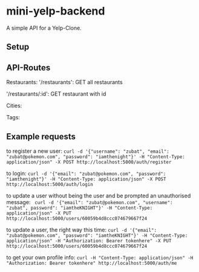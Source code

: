 # mini-yelp-backend

A simple API for a Yelp-Clone.

## Setup

## API-Routes

Restaurants:
'/restaurants': GET all restaurants

'/restaurants/:id': GET restaurant with id

Cities:

Tags:


## Example requests

to register a new user: `curl -d '{"username": "zubat", "email": "zubat@pokemon.com", "password": "iamthenight"}' -H "Content-Type: application/json" -X POST http://localhost:5000/auth/register`

to login: `curl -d '{"email": "zubat@pokemon.com", "password": "iamthenight"}' -H "Content-Type: application/json" -X POST http://localhost:5000/auth/login`

to update a user without being the user and be prompted an unauthorised message: `
curl -d '{"email": "zubat@pokemon.com", "username": "zubat", password": "iamtheKNIGHT"}' -H "Content-Type: application/json" -X PUT http://localhost:5000/users/60059b4d8ccc074679667f24`

to update a user, the right way this time: `curl -d '{"email": "zubat@pokemon.com", "password": "iamtheKNIGHT"}' -H "Content-Type: application/json" -H "Authorization: Bearer tokenhere" -X PUT http://localhost:5000/users/60059b4d8ccc074679667f24`

to get your own profile info: `curl -H "Content-Type: application/json" -H "Authorization: Bearer tokenhere" http://localhost:5000/auth/me`
